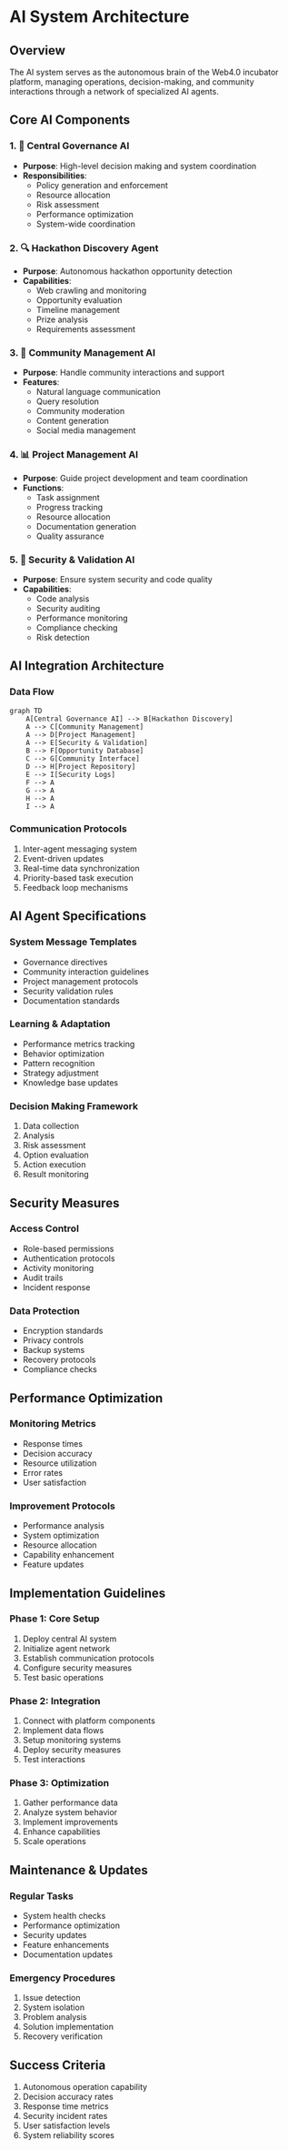 # AI System Architecture

## Overview
The AI system serves as the autonomous brain of the Web4.0 incubator platform, managing operations, decision-making, and community interactions through a network of specialized AI agents.

## Core AI Components

### 1. 🧠 Central Governance AI
- **Purpose**: High-level decision making and system coordination
- **Responsibilities**:
  - Policy generation and enforcement
  - Resource allocation
  - Risk assessment
  - Performance optimization
  - System-wide coordination

### 2. 🔍 Hackathon Discovery Agent
- **Purpose**: Autonomous hackathon opportunity detection
- **Capabilities**:
  - Web crawling and monitoring
  - Opportunity evaluation
  - Timeline management
  - Prize analysis
  - Requirements assessment

### 3. 👥 Community Management AI
- **Purpose**: Handle community interactions and support
- **Features**:
  - Natural language communication
  - Query resolution
  - Community moderation
  - Content generation
  - Social media management

### 4. 📊 Project Management AI
- **Purpose**: Guide project development and team coordination
- **Functions**:
  - Task assignment
  - Progress tracking
  - Resource allocation
  - Documentation generation
  - Quality assurance

### 5. 🔐 Security & Validation AI
- **Purpose**: Ensure system security and code quality
- **Capabilities**:
  - Code analysis
  - Security auditing
  - Performance monitoring
  - Compliance checking
  - Risk detection

## AI Integration Architecture

### Data Flow
```mermaid
graph TD
    A[Central Governance AI] --> B[Hackathon Discovery]
    A --> C[Community Management]
    A --> D[Project Management]
    A --> E[Security & Validation]
    B --> F[Opportunity Database]
    C --> G[Community Interface]
    D --> H[Project Repository]
    E --> I[Security Logs]
    F --> A
    G --> A
    H --> A
    I --> A
```

### Communication Protocols
1. Inter-agent messaging system
2. Event-driven updates
3. Real-time data synchronization
4. Priority-based task execution
5. Feedback loop mechanisms

## AI Agent Specifications

### System Message Templates
- Governance directives
- Community interaction guidelines
- Project management protocols
- Security validation rules
- Documentation standards

### Learning & Adaptation
- Performance metrics tracking
- Behavior optimization
- Pattern recognition
- Strategy adjustment
- Knowledge base updates

### Decision Making Framework
1. Data collection
2. Analysis
3. Risk assessment
4. Option evaluation
5. Action execution
6. Result monitoring

## Security Measures

### Access Control
- Role-based permissions
- Authentication protocols
- Activity monitoring
- Audit trails
- Incident response

### Data Protection
- Encryption standards
- Privacy controls
- Backup systems
- Recovery protocols
- Compliance checks

## Performance Optimization

### Monitoring Metrics
- Response times
- Decision accuracy
- Resource utilization
- Error rates
- User satisfaction

### Improvement Protocols
- Performance analysis
- System optimization
- Resource allocation
- Capability enhancement
- Feature updates

## Implementation Guidelines

### Phase 1: Core Setup
1. Deploy central AI system
2. Initialize agent network
3. Establish communication protocols
4. Configure security measures
5. Test basic operations

### Phase 2: Integration
1. Connect with platform components
2. Implement data flows
3. Setup monitoring systems
4. Deploy security measures
5. Test interactions

### Phase 3: Optimization
1. Gather performance data
2. Analyze system behavior
3. Implement improvements
4. Enhance capabilities
5. Scale operations

## Maintenance & Updates

### Regular Tasks
- System health checks
- Performance optimization
- Security updates
- Feature enhancements
- Documentation updates

### Emergency Procedures
1. Issue detection
2. System isolation
3. Problem analysis
4. Solution implementation
5. Recovery verification

## Success Criteria
1. Autonomous operation capability
2. Decision accuracy rates
3. Response time metrics
4. Security incident rates
5. User satisfaction levels
6. System reliability scores 